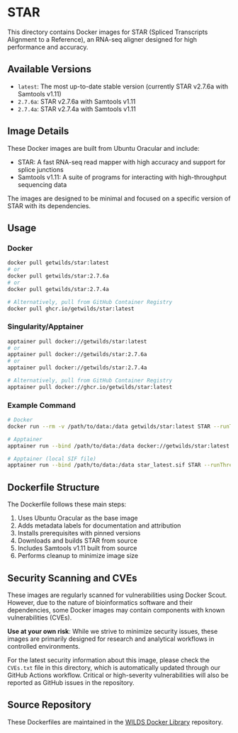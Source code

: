 # STAR

This directory contains Docker images for STAR (Spliced Transcripts Alignment to a Reference), an RNA-seq aligner designed for high performance and accuracy.

## Available Versions

- `latest`: The most up-to-date stable version (currently STAR v2.7.6a with Samtools v1.11)
- `2.7.6a`: STAR v2.7.6a with Samtools v1.11
- `2.7.4a`: STAR v2.7.4a with Samtools v1.11

## Image Details

These Docker images are built from Ubuntu Oracular and include:

- STAR: A fast RNA-seq read mapper with high accuracy and support for splice junctions
- Samtools v1.11: A suite of programs for interacting with high-throughput sequencing data

The images are designed to be minimal and focused on a specific version of STAR with its dependencies.

## Usage

### Docker

```bash
docker pull getwilds/star:latest
# or
docker pull getwilds/star:2.7.6a
# or
docker pull getwilds/star:2.7.4a

# Alternatively, pull from GitHub Container Registry
docker pull ghcr.io/getwilds/star:latest
```

### Singularity/Apptainer

```bash
apptainer pull docker://getwilds/star:latest
# or
apptainer pull docker://getwilds/star:2.7.6a
# or
apptainer pull docker://getwilds/star:2.7.4a

# Alternatively, pull from GitHub Container Registry
apptainer pull docker://ghcr.io/getwilds/star:latest
```

### Example Command

```bash
# Docker
docker run --rm -v /path/to/data:/data getwilds/star:latest STAR --runThreadN 4 --genomeDir /data/genome --readFilesIn /data/reads_1.fq /data/reads_2.fq --outFileNamePrefix /data/output/

# Apptainer
apptainer run --bind /path/to/data:/data docker://getwilds/star:latest STAR --runThreadN 4 --genomeDir /data/genome --readFilesIn /data/reads_1.fq /data/reads_2.fq --outFileNamePrefix /data/output/

# Apptainer (local SIF file)
apptainer run --bind /path/to/data:/data star_latest.sif STAR --runThreadN 4 --genomeDir /data/genome --readFilesIn /data/reads_1.fq /data/reads_2.fq --outFileNamePrefix /data/output/
```

## Dockerfile Structure

The Dockerfile follows these main steps:

1. Uses Ubuntu Oracular as the base image
2. Adds metadata labels for documentation and attribution
3. Installs prerequisites with pinned versions
4. Downloads and builds STAR from source
5. Includes Samtools v1.11 built from source
6. Performs cleanup to minimize image size

## Security Scanning and CVEs

These images are regularly scanned for vulnerabilities using Docker Scout. However, due to the nature of bioinformatics software and their dependencies, some Docker images may contain components with known vulnerabilities (CVEs).

**Use at your own risk**: While we strive to minimize security issues, these images are primarily designed for research and analytical workflows in controlled environments.

For the latest security information about this image, please check the `CVEs.txt` file in this directory, which is automatically updated through our GitHub Actions workflow. Critical or high-severity vulnerabilities will also be reported as GitHub issues in the repository.

## Source Repository

These Dockerfiles are maintained in the [WILDS Docker Library](https://github.com/getwilds/wilds-docker-library) repository.
